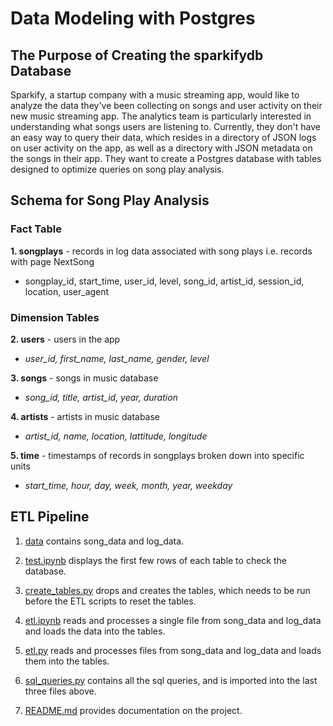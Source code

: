 # Data Modeling with Postgres

## The Purpose of Creating the sparkifydb Database

Sparkify, a startup company with a music streaming app, would like to analyze the data they've been collecting on songs and user activity on their new music streaming app. The analytics team is particularly interested in understanding what songs users are listening to. Currently, they don't have an easy way to query their data, which resides in a directory of JSON logs on user activity on the app, as well as a directory with JSON metadata on the songs in their app. They want to create a Postgres database with tables designed to optimize queries on song play analysis.

## Schema for Song Play Analysis

### **Fact Table**
**1. songplays** - records in log data associated with song plays i.e. records with page NextSong
 - songplay_id, start_time, user_id, level, song_id, artist_id, session_id, location, user_agent

### **Dimension Tables**
**2. users** - users in the app
 - *user_id, first_name, last_name, gender, level*

**3. songs** - songs in music database
 - *song_id, title, artist_id, year, duration*

**4. artists** - artists in music database
 - *artist_id, name, location, lattitude, longitude*

**5. time** - timestamps of records in songplays broken down into specific units
 - *start_time, hour, day, week, month, year, weekday*

## ETL Pipeline

1. [data](https://github.com/iDataist/Data-Engineering/tree/master/1.%20Data-Modeling-with-Postgres-and-Apache-Cassandra/Data%20Modeling%20with%20Postgres/data) contains song_data and log_data. 

2. [test.ipynb](https://github.com/iDataist/Data-Modeling-with-Postgres/blob/master/test.ipynb) displays the first few rows of each table to check the database.

3. [create_tables.py](https://github.com/iDataist/Data-Modeling-with-Postgres/blob/master/create_tables.py) drops and creates the tables, which needs to be run before the ETL scripts to reset the tables.

4. [etl.ipynb](https://github.com/iDataist/Data-Modeling-with-Postgres/blob/master/etl.ipynb) reads and processes a single file from song_data and log_data and loads the data into the tables.

5. [etl.py](https://github.com/iDataist/Data-Modeling-with-Postgres/blob/master/etl.py) reads and processes files from song_data and log_data and loads them into the tables.

6. [sql_queries.py](https://github.com/iDataist/Data-Modeling-with-Postgres/blob/master/sql_queries.py) contains all the sql queries, and is imported into the last three files above.

7. [README.md](https://github.com/iDataist/Data-Modeling-with-Postgres/blob/master/README.md) provides documentation on the project.
